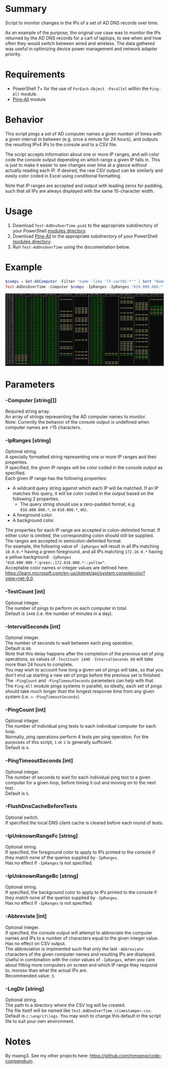 # Summary
Script to monitor changes in the IPs of a set of AD DNS records over time.  

As an example of the purpose, the original use case was to monitor the IPs returned by the AD DNS records for a cart of laptops, to see when and how often they would switch between wired and wireless. The data gathered was useful in optimizing device power management and network adapter priority.  

# Requirements
- PowerShell 7+ for the use of `ForEach-Object -Parallel` within the `Ping-All` module.
- [Ping-All](https://github.com/engrit-illinois/Ping-All) module

# Behavior
This script pings a set of AD computer names a given number of times with a given interval in between (e.g. once a minute for 24 hours), and outputs the resulting IPv4 IPs to the console and to a CSV file.  

The script accepts information about one or more IP ranges, and will color code the console output depending on which range a given IP falls in. This is just to make it easier to see changes over time at a glance without actually reading each IP. If desired, the raw CSV output can be similarly and easily color coded in Excel using conditional formatting.  

Note that IP ranges are accepted and output with leading zeros for padding, such that all IPs are always displayed with the same 15-character width.  

# Usage
1. Download `Test-AdDnsOverTime.psm1` to the appropriate subdirectory of your PowerShell [modules directory](https://github.com/engrit-illinois/how-to-install-a-custom-powershell-module).
2. Download [Ping-All](https://github.com/engrit-illinois/Ping-All) to the appropriate subdirectory of your PowerShell [modules directory](https://github.com/engrit-illinois/how-to-install-a-custom-powershell-module).
3. Run `Test-AdDnsOverTime` using the documentation below.

# Example
```powershell
$comps = Get-ADComputer -Filter "name -like 'lt-cart01-*'" | Sort "Name" | Select -ExpandProperty "Name" | Select -First 10
Test-AdDnsOverTime -Computer $comps -IpRanges -IpRanges "010.000.000.*:green:;172.016.000.*::yellow"
```

<img title='Screenshot of example console output' alt='Screenshot of example console output' src='./example.png' />

# Parameters

### -Computer [string[]]
Required string array.  
An array of strings representing the AD computer names to monitor.  
Note: Currently the behavior of the console output is undefined when computer names are >15 characters.  

### -IpRanges [string]
Optional string.  
A specially formatted string representing one or more IP ranges and their properties.  
If specified, the given IP ranges will be color coded in the console output as specified.  
Each given IP range has the following properties:
- A wildcard query string against which each IP will be matched. If an IP matches this query, it will be color coded in the output based on the following 2 properties.
  - The query string should use a zero-padded format, e.g. `010.000.000.*`, or `010.000.*`, etc.  
- A foreground color.
- A background color.

The properties for each IP range are accepted in colon-delimited format. If either color is omitted, the corresponding colon should still be supplied.   
The ranges are accepted in semicolon-delimited format.  
For example, the following value of `-IpRanges` will result in all IPs matching `10.0.0.*` having a green foreground, and all IPs matching `172.16.0.*` having a yellow background: `-IpRanges "010.000.000.*:green:;172.016.000.*::yellow"`.  
Acceptable color names or integer values are defined here: https://learn.microsoft.com/en-us/dotnet/api/system.consolecolor?view=net-9.0.  

### -TestCount [int]
Optional integer.  
The number of pings to perform on each computer in total.  
Default is `1440` (i.e. the number of minutes in a day).  

### -IntervalSeconds [int]
Optional integer.  
The number of seconds to wait between each ping operation.  
Default is `60`.  
Note that this delay happens after the completion of the previous set of ping operations, so values of `-TestCount 1440 -IntervalSeconds 60` will take more than 24 hours to complete.  
You may wish to account how long a given set of pings will take, so that you don't end up starting a new set of pings before the previous set is finished. The `-PingCount` and `-PingTimeoutSeconds` parameters can help with that.  
The `Ping-All` module pings systems in parallel, so ideally, each set of pings should take much longer than the longest response time from any given system (i.e. ~ `-PingTimeoutSeconds`).  
### -PingCount [int]
Optional integer.  
The number of individual ping tests to each individual computer for each loop.  
Normally, ping operations perform 4 tests per ping operation. For the purposes of this script, `1` or `2` is generally sufficient.  
Default is `4`.  

### -PingTimeoutSeconds [int]
Optional integer.  
The number of seconds to wait for each individual ping test to a given computer for a given loop, before timing it out and moving on to the next test.  
Default is `5`.  

### -FlushDnsCacheBeforeTests
Optional switch.  
If specified the local DNS client cache is cleared before each round of tests.  

### -IpUnknownRangeFc [string]
Optional string.  
If specified, the foreground color to apply to IPs printed to the console if they match none of the queries supplied by `-IpRanges`.  
Has no effect if `-IpRanges` is not specified.  

### -IpUnknownRangeBc [string]
Optional string.  
If specified, the background color to apply to IPs printed to the console if they match none of the queries supplied by `-IpRanges`.  
Has no effect if `-IpRanges` is not specified.  

### -Abbreviate [int]
Optional integer.  
If specified, the console output will attempt to abbreviate the computer names and IPs to a number of characters equal to the given integer value.  
Has no effect on CSV output.  
The abbreviation is implmented such that only the last `-Abbreviate` characters of the given computer names and resulting IPs are displayed.  
Useful in combination with the color values of `-IpRanges`, when you care about fitting more computers on screen and which IP range they respond to, moreso than what the actual IPs are.  
Recommended value: `3`.  

### -LogDir [string]
Optional string.  
The path to a directory where the CSV log will be created.  
The file itself will be named like `Test-AdDnsOverTime_<timestampe>.csv`.  
Default is `c:\engrit\logs`. You may wish to change this default in the script file to suit your own environment.  

# Notes
By mseng3. See my other projects here: https://github.com/mmseng/code-compendium.